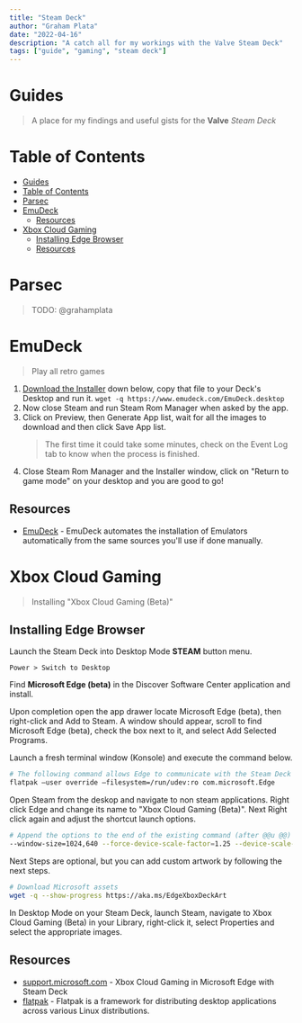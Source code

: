 ```yaml
---
title: "Steam Deck"
author: "Graham Plata"
date: "2022-04-16"
description: "A catch all for my workings with the Valve Steam Deck"
tags: ["guide", "gaming", "steam deck"]
---
```


# Guides

> A place for my findings and useful gists for the **Valve** _Steam Deck_

# Table of Contents

- [Guides](#guides)
- [Table of Contents](#table-of-contents)
- [Parsec](#parsec)
- [EmuDeck](#emudeck)
  - [Resources](#resources)
- [Xbox Cloud Gaming](#xbox-cloud-gaming)
  - [Installing Edge Browser](#installing-edge-browser)
  - [Resources](#resources-1)

# Parsec

> TODO: @grahamplata

# EmuDeck

> Play all retro games

1. [Download the Installer](https://www.emudeck.com/EmuDeck.desktop) down below, copy that file to your Deck's Desktop and run it. `wget -q https://www.emudeck.com/EmuDeck.desktop`
2. Now close Steam and run Steam Rom Manager when asked by the app.
3. Click on Preview, then Generate App list, wait for all the images to download and then click Save App list.
   > The first time it could take some minutes, check on the Event Log tab to know when the process is finished.
4. Close Steam Rom Manager and the Installer window, click on "Return to game mode" on your desktop and you are good to go!

## Resources

- [EmuDeck](https://www.emudeck.com/) - EmuDeck automates the installation of Emulators automatically from the same sources you'll use if done manually.

# Xbox Cloud Gaming

> Installing "Xbox Cloud Gaming (Beta)"

## Installing Edge Browser

Launch the Steam Deck into Desktop Mode **STEAM** button menu.

`Power > Switch to Desktop`

Find **Microsoft Edge (beta)** in the Discover Software Center application and install.

Upon completion open the app drawer locate Microsoft Edge (beta), then right-click and Add to Steam. A window should appear, scroll to find Microsoft Edge (beta), check the box next to it, and select Add Selected Programs.

Launch a fresh terminal window (Konsole) and execute the command below.

```bash
# The following command allows Edge to communicate with the Steam Deck's controller interfaces
flatpak –user override –filesystem=/run/udev:ro com.microsoft.Edge
```

Open Steam from the deskop and navigate to non steam applications. Right click Edge and change its name to "Xbox Cloud Gaming (Beta)". Next Right click again and adjust the shortcut launch options.

```bash
# Append the options to the end of the existing command (after @@u @@)
--window-size=1024,640 --force-device-scale-factor=1.25 --device-scale-factor=1.25 --kiosk "https://www.xbox.com/play"
```

Next Steps are optional, but you can add custom artwork by following the next steps.

```bash
# Download Microsoft assets
wget -q --show-progress https://aka.ms/EdgeXboxDeckArt
```

In Desktop Mode on your Steam Deck, launch Steam, navigate to Xbox Cloud Gaming (Beta) in your Library, right-click it, select Properties and select the appropriate images.

## Resources

- [support.microsoft.com](https://support.microsoft.com/en-gb/topic/xbox-cloud-gaming-in-microsoft-edge-with-steam-deck-43dd011b-0ce8-4810-8302-965be6d53296) - Xbox Cloud Gaming in Microsoft Edge with Steam Deck
- [flatpak](https://docs.flatpak.org/en/latest/introduction.html) - Flatpak is a framework for distributing desktop applications across various Linux distributions.
